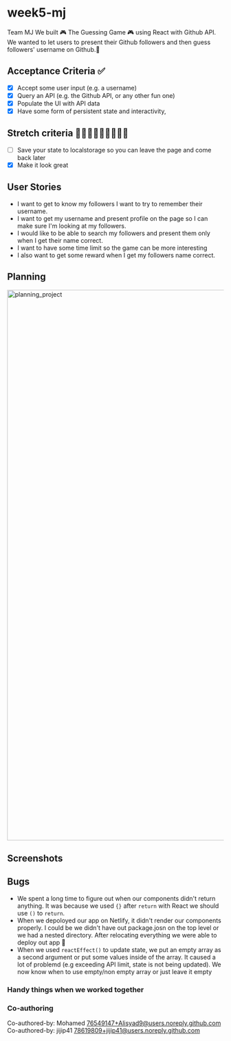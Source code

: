 # week5-mj

Team MJ
We built 🎮 The Guessing Game 🎮 using React with Github API.
We wanted to let users to present their Github followers and then guess followers' username on Github.👀

## Acceptance Criteria ✅

- [x] Accept some user input (e.g. a username)
- [x] Query an API (e.g. the Github API, or any other fun one)
- [x] Populate the UI with API data
- [x] Have some form of persistent state and interactivity,

## Stretch criteria 🙆‍♀️🙅‍♀️🙆🏾🙅🏾‍♂️

- [ ] Save your state to localstorage so you can leave the page and come back later
- [x] Make it look great

## User Stories

- I want to get to know my followers I want to try to remember their username.
- I want to get my username and present profile on the page so I can make sure I'm looking at my followers.
- I would like to be able to search my followers and present them only when I get their name correct.
- I want to have some time limit so the game can be more interesting
- I also want to get some reward when I get my followers name correct.

## Planning

<img width="1277" alt="planning_project" src="https://user-images.githubusercontent.com/78619809/139054521-33e2446f-6c12-4cc1-8ba5-a91452c27c6f.png">

## Screenshots

## Bugs

- We spent a long time to figure out when our components didn't return anything. It was because we used `{}` after `return` with React we should use `()` to `return`.
- When we depoloyed our app on Netlify, it didn't render our components properly. I could be we didn't have out package.josn on the top level or we had a nested directory. After relocating everything we were able to deploy out app 🥳
- When we used `reactEffect()` to update state, we put an empty array as a second argument or put some values inside of the array. It caused a lot of problemd (e.g exceeding API limit, state is not being updated). We now know when to use empty/non empty array or just leave it empty

### Handy things when we worked together

### Co-authoring

Co-authored-by: Mohamed <76549147+Alisyad9@users.noreply.github.com>
Co-authored-by: jijip41 <78619809+jijip41@users.noreply.github.com>
